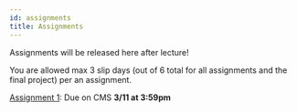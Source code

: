 ```yaml
---
id: assignments
title: Assignments
---
```


Assignments will be released here after lecture!

You are allowed max 3 slip days (out of 6 total for all assignments and the final project) per an assignment.

[Assignment 1](/docs/assignment1): Due on CMS **3/11 at 3:59pm**
